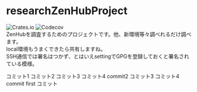 # researchZenHubProject
![Crates.io](https://img.shields.io/crates/l/rustc-serialize.svg)
![Codecov](https://img.shields.io/codecov/c/github/codecov/example-python.svg)<br>
ZenHubを調査するためのプロジェクトです。他、新環境等々調べれるだけ調べます。<br>
local環境もうまくできたら共有しますね。<br>
SSH通信では署名はつかず、とはいえsettingでGPGを登録しておくと署名されている模様。

コミット1
コミット2
コミット3
コミット4
commit2
コミット3
コミット4
commit first
コミット






